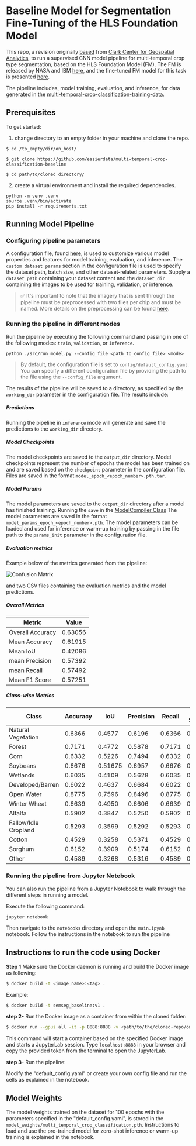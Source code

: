 # Baseline Model for Segmentation Fine-Tuning of the HLS Foundation Model

This repo, a revision originally [based](https://github.com/ClarkCGA/multi-temporal-crop-classification-training-data) from [Clark Center for Geospatial Analytics](https://www.clarku.edu/centers/geospatial-analytics/), to run a supervised CNN model pipeline for multi-temporal crop type segmentation, based on the HLS Foundation Model (FM). The FM is released by NASA and IBM [here](https://huggingface.co/ibm-nasa-geospatial), and the fine-tuned FM model for this task is presented [here](https://huggingface.co/ibm-nasa-geospatial/Prithvi-100M-multi-temporal-crop-classification).

The pipeline includes, model training, evaluation, and inference, for data generated in the [multi-temporal-crop-classification-training-data](https://github.com/easierdata/multi-temporal-crop-classification-training-data).

## Prerequisites

To get started:

1. change directory to an empty folder in your machine and clone the repo.

```
$ cd /to_empty/dir/on_host/

$ git clone https://github.com/easierdata/multi-temporal-crop-classification-baseline

$ cd path/to/cloned directory/
```

2. create a virtual environment and install the required dependencies.

```shell
python -m venv .venv
source .venv/bin/activate
pip install -r requirements.txt
```

## Running Model Pipeline

### Configuring pipeline parameters

A configuration file, found [here](./config/default_config.yaml), is used to customize various model properties and features for model training, evaluation, and inference. The `custom dataset params` section in the configuration file is used to specify the dataset path, batch size, and other dataset-related parameters. Supply a `dataset_path` containing your dataset content and the `dataset_dir` containing the images to be used for training, validation, or inference.

> :white_check_mark: It's important to note that the imagery that is sent through the pipeline must be preprocessed with two files per chip and must be named. More details on the preprocessing can be found [here](https://github.com/easierdata/multi-temporal-crop-classification-training-data/blob/main/doc/Training%20Data%20Overview.md#import-saved-dataframe-files-and-preparing-tile-chipping-process).

### Running the pipeline in different modes

Run the pipeline by executing the following command and passing in one of the following modes: `train`, `validation`, or `inference`.

```shell
python ./src/run_model.py --config_file <path_to_config_file> <mode>
```

> By default, the configuration file is set to `config/default_config.yaml`. You can specify a different configuration file by providing the path to the file using the `--config_file` argument.

The results of the pipeline will be saved to a directory, as specified by the `working_dir` parameter in the configuration file. The results include:

##### **Predictions**

Running the pipeline in `inference` mode will generate and save the predictions to the `working_dir` directory.

##### **Model Checkpoints**

The model checkpoints are saved to the `output_dir` directory. Model checkpoints represent the number of epochs the model has been trained on and are saved based on the `checkpoint` parameter in the configuration file. Files are saved in the format `model_epoch_<epoch_number>.pth.tar`.

##### **Model Params**

The model parameters are saved to the `output_dir` directory after a model has finished training. Running the `save` in the [ModelCompiler Class](./src/model_compiler.py/) The model parameters are saved in the format `model_params_epoch_<epoch_number>.pth`. The model parameters can be loaded and used for inference or warm-up training by passing in the file path to the `params_init` parameter in the configuration file.

##### **Evaluation metrics**

Example below of the metrics generated from the pipeline:

![Confusion Matrix](_media/confusion_matrix.png)

and two CSV files containing the evaluation metrics and the model predictions.

##### **Overall Metrics**

|Metric          |Value   |
|----------------|--------|
|Overall Accuracy|0.63056 |
|Mean Accuracy   |0.61915 |
|Mean IoU        |0.42086 |
|mean Precision  |0.57392 |
|mean Recall     |0.57492 |
|Mean F1 Score   |0.57251 |

##### **Class-wise Metrics**

|Class               | Accuracy   |IoU         |Precision  |Recall       |F1 Score    |
|--------------------|------------|------------|-----------|-------------|------------|
|Natural Vegetation  |0.6366      |0.4577      |0.6196     |0.6366       |0.6280      |
|Forest              |0.7171      |0.4772      |0.5878     |0.7171       |0.6461      |
|Corn                |0.6332      |0.5226      |0.7494     |0.6332       |0.6864      |
|Soybeans            |0.6676      |0.51675     |0.6957     |0.6676       |0.6814      |
|Wetlands            |0.6035      |0.4109      |0.5628     |0.6035       |0.5825      |
|Developed/Barren    |0.6022      |0.4637      |0.6684     |0.6022       |0.6336      |
|Open Water          |0.8775      |0.7596      |0.8496     |0.8775       |0.8633      |
|Winter Wheat        |0.6639      |0.4950      |0.6606     |0.6639       |0.6622      |
|Alfalfa             |0.5902      |0.3847      |0.5250     |0.5902       |0.5557      |
|Fallow/Idle Cropland|0.5293      |0.3599      |0.5292     |0.5293       |0.5293      |
|Cotton              |0.4529      |0.3258      |0.5371     |0.4529       |0.4914      |
|Sorghum             |0.6152      |0.3909      |0.5174     |0.6152       |0.5621      |
|Other               |0.4589      |0.3268      |0.5316     |0.4589       |0.4926      |

### Running the pipeline from Jupyter Notebook

You can also run the pipeline from a Jupyter Notebook to walk through the different steps in running a model. 

Execute the following command:

```shell
jupyter notebook
```

Then navigate to the `notebooks` directory and open the `main.ipynb` notebook. Follow the instructions in the notebook to run the pipeline

## Instructions to run the code using Docker

**Step 1** Make sure the Docker daemon is running and build the Docker image as following:

``` bash
$ docker build -t <image_name>:<tag> .
```

Example:

``` bash
$ docker build -t semseg_baseline:v1 .
```

**step 2-** Run the Docker image as a container from within the cloned folder:

``` bash
$ docker run --gpus all -it -p 8888:8888 -v <path/to/the/cloned-repo/on-host>:/home/workdir -v <path/to/the/dataset/on-host>:/home/data  <image_name>:<tag>
```

This command will start a container based on the specified Docker image and starts a JupyterLab session. Type `localhost:8888` in your browser and copy the provided token from the terminal to open the JupyterLab.

**step 3-** Run the pipeline:

Modify the "default_config.yaml" or create your own config file and run the cells as explained in the notebook.

## Model Weights

The model weights trained on the dataset for 100 epochs with the parameters specified in the "default_config.yaml", is stored in the `model_weights/multi_temporal_crop_classification.pth`. Instructions to load and use the pre-trained model for zero-shot inference or warm-up training is explained in the notebook.